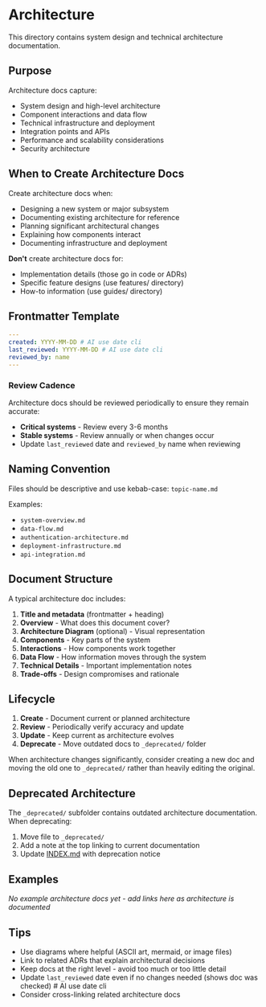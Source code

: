 # Architecture

This directory contains system design and technical architecture documentation.

## Purpose

Architecture docs capture:
- System design and high-level architecture
- Component interactions and data flow
- Technical infrastructure and deployment
- Integration points and APIs
- Performance and scalability considerations
- Security architecture

## When to Create Architecture Docs

Create architecture docs when:
- Designing a new system or major subsystem
- Documenting existing architecture for reference
- Planning significant architectural changes
- Explaining how components interact
- Documenting infrastructure and deployment

**Don't** create architecture docs for:
- Implementation details (those go in code or ADRs)
- Specific feature designs (use features/ directory)
- How-to information (use guides/ directory)

## Frontmatter Template

```yaml
---
created: YYYY-MM-DD # AI use date cli
last_reviewed: YYYY-MM-DD # AI use date cli
reviewed_by: name
---
```

### Review Cadence

Architecture docs should be reviewed periodically to ensure they remain accurate:
- **Critical systems** - Review every 3-6 months
- **Stable systems** - Review annually or when changes occur
- Update `last_reviewed` date and `reviewed_by` name when reviewing

## Naming Convention

Files should be descriptive and use kebab-case: `topic-name.md`

Examples:
- `system-overview.md`
- `data-flow.md`
- `authentication-architecture.md`
- `deployment-infrastructure.md`
- `api-integration.md`

## Document Structure

A typical architecture doc includes:

1. **Title and metadata** (frontmatter + heading)
2. **Overview** - What does this document cover?
3. **Architecture Diagram** (optional) - Visual representation
4. **Components** - Key parts of the system
5. **Interactions** - How components work together
6. **Data Flow** - How information moves through the system
7. **Technical Details** - Important implementation notes
8. **Trade-offs** - Design compromises and rationale

## Lifecycle

1. **Create** - Document current or planned architecture
2. **Review** - Periodically verify accuracy and update
3. **Update** - Keep current as architecture evolves
4. **Deprecate** - Move outdated docs to `_deprecated/` folder

When architecture changes significantly, consider creating a new doc and moving the old one to `_deprecated/` rather than heavily editing the original.

## Deprecated Architecture

The `_deprecated/` subfolder contains outdated architecture documentation. When deprecating:
1. Move file to `_deprecated/`
2. Add a note at the top linking to current documentation
3. Update [INDEX.md](../INDEX.md) with deprecation notice

## Examples

*No example architecture docs yet - add links here as architecture is documented*

## Tips

- Use diagrams where helpful (ASCII art, mermaid, or image files)
- Link to related ADRs that explain architectural decisions
- Keep docs at the right level - avoid too much or too little detail
- Update `last_reviewed` date even if no changes needed (shows doc was checked) # AI use date cli
- Consider cross-linking related architecture docs